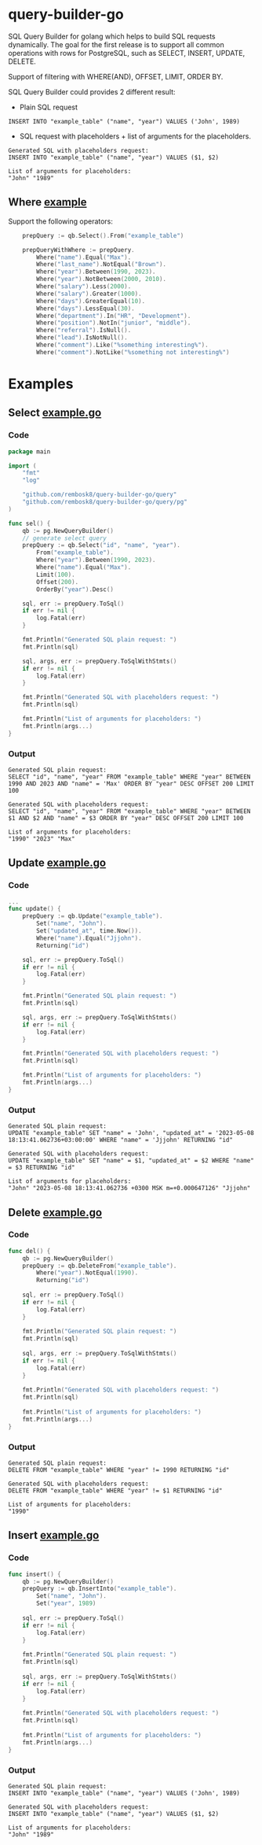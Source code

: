 # query-builder-go
SQL Query Builder for golang which helps to build SQL requests dynamically.
The goal for the first release is to support all common operations with rows for PostgreSQL, 
such as SELECT, INSERT, UPDATE, DELETE. 

Support of filtering with WHERE(AND), OFFSET, LIMIT, ORDER BY.

SQL Query Builder could provides 2 different result:
- Plain SQL request
```
INSERT INTO "example_table" ("name", "year") VALUES ('John', 1989)
```
- SQL request with placeholders + list of arguments for the placeholders.
```
Generated SQL with placeholders request: 
INSERT INTO "example_table" ("name", "year") VALUES ($1, $2)

List of arguments for placeholders: 
"John" "1989"
```

## Where [example](query/where_test.go)
Support the following operators:

```go
	prepQuery := qb.Select().From("example_table")

	prepQueryWithWhere := prepQuery.
		Where("name").Equal("Max").
		Where("last_name").NotEqual("Brown").
		Where("year").Between(1990, 2023).
		Where("year").NotBetween(2000, 2010).
		Where("salary").Less(2000).
		Where("salary").Greater(1000).
		Where("days").GreaterEqual(10).
		Where("days").LessEqual(30).
		Where("department").In("HR", "Development").
		Where("position").NotIn("junior", "middle").
		Where("referral").IsNull().
		Where("lead").IsNotNull().
		Where("comment").Like("%something interesting%").
		Where("comment").NotLike("%something not interesting%")
```

# Examples

## Select [example.go](examples/pg/select.go)
### Code
```go
package main

import (
	"fmt"
	"log"

	"github.com/rembosk8/query-builder-go/query"
	"github.com/rembosk8/query-builder-go/query/pg"
)

func sel() {
	qb := pg.NewQueryBuilder()
	// generate select query
	prepQuery := qb.Select("id", "name", "year").
		From("example_table").
		Where("year").Between(1990, 2023).
		Where("name").Equal("Max").
		Limit(100).
		Offset(200).
		OrderBy("year").Desc()

	sql, err := prepQuery.ToSql()
	if err != nil {
		log.Fatal(err)
	}

	fmt.Println("Generated SQL plain request: ")
	fmt.Println(sql)

	sql, args, err := prepQuery.ToSqlWithStmts()
	if err != nil {
		log.Fatal(err)
	}

	fmt.Println("Generated SQL with placeholders request: ")
	fmt.Println(sql)

	fmt.Println("List of arguments for placeholders: ")
	fmt.Println(args...)
}
```
### Output
```
Generated SQL plain request: 
SELECT "id", "name", "year" FROM "example_table" WHERE "year" BETWEEN 1990 AND 2023 AND "name" = 'Max' ORDER BY "year" DESC OFFSET 200 LIMIT 100

Generated SQL with placeholders request: 
SELECT "id", "name", "year" FROM "example_table" WHERE "year" BETWEEN $1 AND $2 AND "name" = $3 ORDER BY "year" DESC OFFSET 200 LIMIT 100

List of arguments for placeholders: 
"1990" "2023" "Max"

```
## Update [example.go](examples/pg/update.go)
### Code
```go
...
func update() {
	prepQuery := qb.Update("example_table").
		Set("name", "John").
		Set("updated_at", time.Now()).
		Where("name").Equal("Jjjohn").
		Returning("id")

	sql, err := prepQuery.ToSql()
	if err != nil {
		log.Fatal(err)
	}

	fmt.Println("Generated SQL plain request: ")
	fmt.Println(sql)

	sql, args, err := prepQuery.ToSqlWithStmts()
	if err != nil {
		log.Fatal(err)
	}

	fmt.Println("Generated SQL with placeholders request: ")
	fmt.Println(sql)

	fmt.Println("List of arguments for placeholders: ")
	fmt.Println(args...)
}
```
### Output
```
Generated SQL plain request: 
UPDATE "example_table" SET "name" = 'John', "updated_at" = '2023-05-08 18:13:41.062736+03:00:00' WHERE "name" = 'Jjjohn' RETURNING "id"

Generated SQL with placeholders request: 
UPDATE "example_table" SET "name" = $1, "updated_at" = $2 WHERE "name" = $3 RETURNING "id"

List of arguments for placeholders: 
"John" "2023-05-08 18:13:41.062736 +0300 MSK m=+0.000647126" "Jjjohn"

```
## Delete [example.go](examples/pg/delete.go)
### Code
```go
func del() {
    qb := pg.NewQueryBuilder()
    prepQuery := qb.DeleteFrom("example_table").
        Where("year").NotEqual(1990).
        Returning("id")
    
    sql, err := prepQuery.ToSql()
    if err != nil {
        log.Fatal(err)
    }
    
    fmt.Println("Generated SQL plain request: ")
    fmt.Println(sql)
    
    sql, args, err := prepQuery.ToSqlWithStmts()
    if err != nil {
        log.Fatal(err)
    }
    
    fmt.Println("Generated SQL with placeholders request: ")
    fmt.Println(sql)
    
    fmt.Println("List of arguments for placeholders: ")
    fmt.Println(args...)
}
```
### Output
```
Generated SQL plain request: 
DELETE FROM "example_table" WHERE "year" != 1990 RETURNING "id"

Generated SQL with placeholders request: 
DELETE FROM "example_table" WHERE "year" != $1 RETURNING "id"

List of arguments for placeholders: 
"1990"
```
## Insert [example.go](examples/pg/insert.go)
### Code
```go
func insert() {
    qb := pg.NewQueryBuilder()
    prepQuery := qb.InsertInto("example_table").
        Set("name", "John").
        Set("year", 1989)
    
    sql, err := prepQuery.ToSql()
    if err != nil {
        log.Fatal(err)
    }
    
    fmt.Println("Generated SQL plain request: ")
    fmt.Println(sql)
    
    sql, args, err := prepQuery.ToSqlWithStmts()
    if err != nil {
        log.Fatal(err)
    }
    
    fmt.Println("Generated SQL with placeholders request: ")
    fmt.Println(sql)
    
    fmt.Println("List of arguments for placeholders: ")
    fmt.Println(args...)
}
```
### Output
```
Generated SQL plain request: 
INSERT INTO "example_table" ("name", "year") VALUES ('John', 1989)

Generated SQL with placeholders request: 
INSERT INTO "example_table" ("name", "year") VALUES ($1, $2)

List of arguments for placeholders: 
"John" "1989"

```
